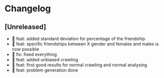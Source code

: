 # Changelog

## [Unreleased]

- 🎉 feat: added standard deviation for percentage of the friendship
- 🎉 feat: specific friendships between X gender and females and males is now possible
- 🐛 fix: fixed everything
- 🎉 feat: added unbiased crawling
- 🎉 feat: first good results for normal crawling and normal analysing
- 🎉 feat: problem generation done
<!-- ## [0.0.2] - 2022-12-07

### Added

- /

### Changed

### Deprecated

### Removed

### Fixed

### Security

## [0.0.1] - 2022-12-07

- initial release -->

<!-- Links -->
<!-- [keep a changelog]: https://keepachangelog.com/en/1.0.0/
[semantic versioning]: https://semver.org/spec/v2.0.0.html -->

<!-- Versions -->
<!-- [unreleased]: https://github.com/Author/Repository/compare/v0.0.2...HEAD
[0.0.2]: https://github.com/Author/Repository/compare/v0.0.1...v0.0.2
[0.0.1]: https://github.com/Author/Repository/releases/tag/v0.0.1 -->
